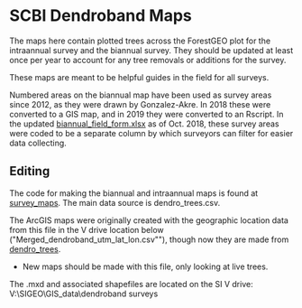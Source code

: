 # SCBI Dendroband Maps

The maps here contain plotted trees across the ForestGEO plot for the intraannual survey and the biannual survey. They should be updated at least once per year to account for any tree removals or additions for the survey.

These maps are meant to be helpful guides in the field for all surveys.

Numbered areas on the biannual map have been used as survey areas since 2012, as they were drawn by Gonzalez-Akre. In 2018 these were converted to a GIS map, and in 2019 they were converted to an Rscript. In the updated [biannual_field_form.xlsx](https://github.com/SCBI-ForestGEO/Dendrobands/blob/master/protocols_field-resources/field_forms/field_form_biannual.xlsx) as of Oct. 2018, these survey areas were coded to be a separate column by which surveyors can filter for easier data collecting.


## Editing

The code for making the biannual and intraannual maps is found at [survey_maps](https://github.com/SCBI-ForestGEO/Dendrobands/tree/master/Rscripts). The main data source is dendro_trees.csv.

The ArcGIS maps were originally created with the geographic location data from this file in the V drive location below ("Merged_dendroband_utm_lat_lon.csv""), though now they are made from  [dendro_trees](https://github.com/SCBI-ForestGEO/Dendrobands/blob/master/data/clean_data_files/dendro_trees.csv).
- New maps should be made with this file, only looking at live trees.

The .mxd and associated shapefiles are located on the SI V drive: V:\SIGEO\GIS_data\dendroband surveys
